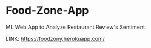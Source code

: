 # Food-Zone-App
ML Web App to Analyze Restaurant Review's Sentiment

LINK:
https://foodzony.herokuapp.com/


